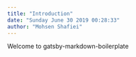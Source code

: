 ```yaml
---
title: "Introduction"
date: "Sunday June 30 2019 00:28:33"
author: "Mohsen Shafiei"
---
```


Welcome to gatsby-markdown-boilerplate
